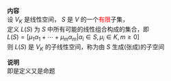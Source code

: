**内容**  
设 $V_K$ 是线性空间， $S$ 是 $V$ 的一个<font color=red>有限</font>子集，  
定义 $L(S)$ 为 $S$ 中所有可能的线性组合构成的集合，即  
 $L(S)=[\mu_1\alpha_1+\cdots  
+\mu_m\alpha_m|\alpha_i\in S,\mu_i\in K,m\ge0]$  
则 $L(S)$ 是 $V_K$ 的子线性空间，称为由 $S$ 生成(张成)的子空间  
  
**说明**  
即是定义又是命题  

